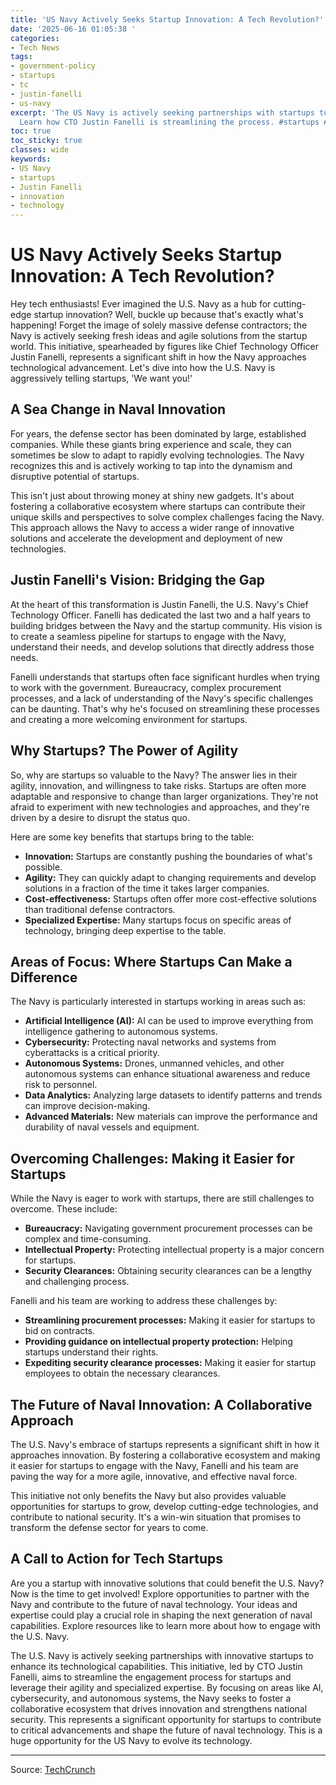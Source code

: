 ```yaml
---
title: 'US Navy Actively Seeks Startup Innovation: A Tech Revolution?'
date: '2025-06-16 01:05:38 '
categories:
- Tech News
tags:
- government-policy
- startups
- tc
- justin-fanelli
- us-navy
excerpt: 'The US Navy is actively seeking partnerships with startups to drive innovation.
  Learn how CTO Justin Fanelli is streamlining the process. #startups #USNavy'
toc: true
toc_sticky: true
classes: wide
keywords:
- US Navy
- startups
- Justin Fanelli
- innovation
- technology
---
```


# US Navy Actively Seeks Startup Innovation: A Tech Revolution?

Hey tech enthusiasts! Ever imagined the U.S. Navy as a hub for cutting-edge startup innovation? Well, buckle up because that's exactly what's happening! Forget the image of solely massive defense contractors; the Navy is actively seeking fresh ideas and agile solutions from the startup world. This initiative, spearheaded by figures like Chief Technology Officer Justin Fanelli, represents a significant shift in how the Navy approaches technological advancement. Let's dive into how the U.S. Navy is aggressively telling startups, 'We want you!'

## A Sea Change in Naval Innovation

For years, the defense sector has been dominated by large, established companies. While these giants bring experience and scale, they can sometimes be slow to adapt to rapidly evolving technologies. The Navy recognizes this and is actively working to tap into the dynamism and disruptive potential of startups.

This isn't just about throwing money at shiny new gadgets. It's about fostering a collaborative ecosystem where startups can contribute their unique skills and perspectives to solve complex challenges facing the Navy. This approach allows the Navy to access a wider range of innovative solutions and accelerate the development and deployment of new technologies.

## Justin Fanelli's Vision: Bridging the Gap

At the heart of this transformation is Justin Fanelli, the U.S. Navy's Chief Technology Officer. Fanelli has dedicated the last two and a half years to building bridges between the Navy and the startup community. His vision is to create a seamless pipeline for startups to engage with the Navy, understand their needs, and develop solutions that directly address those needs.

Fanelli understands that startups often face significant hurdles when trying to work with the government. Bureaucracy, complex procurement processes, and a lack of understanding of the Navy's specific challenges can be daunting. That's why he's focused on streamlining these processes and creating a more welcoming environment for startups.

## Why Startups? The Power of Agility

So, why are startups so valuable to the Navy? The answer lies in their agility, innovation, and willingness to take risks. Startups are often more adaptable and responsive to change than larger organizations. They're not afraid to experiment with new technologies and approaches, and they're driven by a desire to disrupt the status quo.

Here are some key benefits that startups bring to the table:

*   **Innovation:** Startups are constantly pushing the boundaries of what's possible.
*   **Agility:** They can quickly adapt to changing requirements and develop solutions in a fraction of the time it takes larger companies.
*   **Cost-effectiveness:** Startups often offer more cost-effective solutions than traditional defense contractors.
*   **Specialized Expertise:** Many startups focus on specific areas of technology, bringing deep expertise to the table.

## Areas of Focus: Where Startups Can Make a Difference

The Navy is particularly interested in startups working in areas such as:

*   **Artificial Intelligence (AI):** AI can be used to improve everything from intelligence gathering to autonomous systems.
*   **Cybersecurity:** Protecting naval networks and systems from cyberattacks is a critical priority.
*   **Autonomous Systems:** Drones, unmanned vehicles, and other autonomous systems can enhance situational awareness and reduce risk to personnel.
*   **Data Analytics:** Analyzing large datasets to identify patterns and trends can improve decision-making.
*   **Advanced Materials:** New materials can improve the performance and durability of naval vessels and equipment.

## Overcoming Challenges: Making it Easier for Startups

While the Navy is eager to work with startups, there are still challenges to overcome. These include:

*   **Bureaucracy:** Navigating government procurement processes can be complex and time-consuming.
*   **Intellectual Property:** Protecting intellectual property is a major concern for startups.
*   **Security Clearances:** Obtaining security clearances can be a lengthy and challenging process.

Fanelli and his team are working to address these challenges by:

*   **Streamlining procurement processes:** Making it easier for startups to bid on contracts.
*   **Providing guidance on intellectual property protection:** Helping startups understand their rights.
*   **Expediting security clearance processes:** Making it easier for startup employees to obtain the necessary clearances.

## The Future of Naval Innovation: A Collaborative Approach

The U.S. Navy's embrace of startups represents a significant shift in how it approaches innovation. By fostering a collaborative ecosystem and making it easier for startups to engage with the Navy, Fanelli and his team are paving the way for a more agile, innovative, and effective naval force.

This initiative not only benefits the Navy but also provides valuable opportunities for startups to grow, develop cutting-edge technologies, and contribute to national security. It's a win-win situation that promises to transform the defense sector for years to come.

## A Call to Action for Tech Startups

Are you a startup with innovative solutions that could benefit the U.S. Navy? Now is the time to get involved! Explore opportunities to partner with the Navy and contribute to the future of naval technology. Your ideas and expertise could play a crucial role in shaping the next generation of naval capabilities. Explore resources like  to learn more about how to engage with the U.S. Navy.

The U.S. Navy is actively seeking partnerships with innovative startups to enhance its technological capabilities. This initiative, led by CTO Justin Fanelli, aims to streamline the engagement process for startups and leverage their agility and specialized expertise. By focusing on areas like AI, cybersecurity, and autonomous systems, the Navy seeks to foster a collaborative ecosystem that drives innovation and strengthens national security. This represents a significant opportunity for startups to contribute to critical advancements and shape the future of naval technology. This is a huge opportunity for the US Navy to evolve its technology.

---

Source: [TechCrunch](https://techcrunch.com/2025/06/15/the-u-s-navy-is-more-aggressively-telling-startups-we-want-you/)